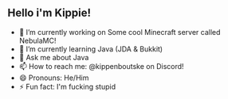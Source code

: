 ## Hello i'm Kippie!

- 🔭 I’m currently working on Some cool Minecraft server called NebulaMC!
- 🌱 I’m currently learning Java (JDA & Bukkit)
- 💬 Ask me about Java
- 📫 How to reach me: @kippenboutske on Discord!
- 😄 Pronouns: He/Him
- ⚡ Fun fact: I'm fucking stupid
